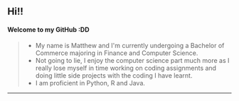 ## Hi!!
#### Welcome to my GitHub :DD
> - My name is Matthew and I'm currently undergoing a Bachelor of Commerce majoring in Finance and Computer Science.  
> - Not going to lie, I enjoy the computer science part much more as I really lose myself in time working on coding assignments and doing little side projects with the coding I have learnt.  
> - I am proficient in Python, R and Java.  
***
